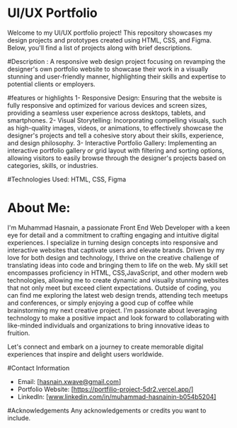 # UI/UX Portfolio

Welcome to my UI/UX portfolio project! This repository showcases my design projects and prototypes created using HTML, CSS, and Figma. Below, you'll find a list of projects along with brief descriptions.


#Description :
A responsive web design project focusing on revamping the designer's own portfolio website to showcase their work in a visually stunning and user-friendly manner, highlighting their skills and expertise to potential clients or employers.

#features or highlights
1- Responsive Design: Ensuring that the website is fully responsive and optimized for various devices and screen sizes, providing a seamless user experience across desktops, tablets, and smartphones.
2- Visual Storytelling: Incorporating compelling visuals, such as high-quality images, videos, or animations, to effectively showcase the designer's projects and tell a cohesive story about their skills, experience, and design philosophy.
3- Interactive Portfolio Gallery: Implementing an interactive portfolio gallery or grid layout with filtering and sorting options, allowing visitors to easily browse through the designer's projects based on categories, skills, or industries.

#Technologies Used:
HTML, CSS, Figma

# About Me:
I'm Muhammad Hasnain, a passionate Front End Web Developer with a keen eye for detail and a commitment to crafting engaging and intuitive digital experiences.  I specialize in turning design concepts into responsive and interactive websites that captivate users and elevate brands.
Driven by my love for both design and technology, I thrive on the creative challenge of translating ideas into code and bringing them to life on the web. My skill set encompasses proficiency in HTML, CSS,JavaScript, and other modern web technologies, allowing me to create dynamic and visually stunning websites that not only meet but exceed client expectations.
Outside of coding, you can find me exploring the latest web design trends, attending tech meetups and conferences, or simply enjoying a good cup of coffee while brainstorming my next creative project. I'm passionate about leveraging technology to make a positive impact and look forward to collaborating with like-minded individuals and organizations to bring innovative ideas to fruition.

Let's connect and embark on a journey to create memorable digital experiences that inspire and delight users worldwide.

#Contact Information

- Email: [hasnain.xwave@gmail.com]
- Portfolio Website: [https://portfilio-project-5dr2.vercel.app/]
- LinkedIn: [www.linkedin.com/in/muhammad-hasnainin-b054b5204]

#Acknowledgements
Any acknowledgements or credits you want to include.
